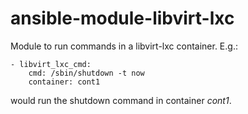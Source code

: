 ansible-module-libvirt-lxc
==========================

Module to run commands in a libvirt-lxc container. E.g.:

    - libvirt_lxc_cmd: 
        cmd: /sbin/shutdown -t now
        container: cont1

would run the shutdown command in container *cont1*.
